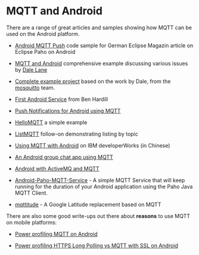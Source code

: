 # MQTT and Android

There are a range of great articles and samples showing how MQTT can be used on the Android platform.

*  [Android MQTT Push](https///github.com/dobermai/android-mqtt-push) code sample for German Eclipse Magazin article on Eclipse Paho on Android

*  [MQTT and Android](http://dalelane.co.uk/blog/?p=1599) comprehensive example discussing various issues by [Dale Lane](http://twitter.com/dalelane)

*  [Complete example project](http://mosquitto.org/2011/11/android-mqtt-example-project/) based on the work by Dale, from the [mosquitto](http://mosquitto.org) team.

*  [First Android Service](http://www.hardill.me.uk/wordpress/?p=204) from Ben Hardill

*  [Push Notifications for Android using MQTT](http://tokudu.com/2010/how-to-implement-push-notifications-for-android/)

*  [HelloMQTT](http://www.rethinksun.com/main/?p=458) a simple example

*  [ListMQTT](http://www.rethinksun.com/main/?p=490) follow-on demonstrating listing by topic

*  [Using MQTT with Android](http://www.ibm.com/developerworks/cn/websphere/library/techarticles/1109_wangb_mqandroid/1109_wangb_mqandroid.html) on IBM developerWorks (in Chinese)

*  [An Android group chat app using MQTT](http://wilhall.com/2012/04/29/imrek-android-group-chat-app-using-mqtt/)

*  [Android with ActiveMQ and MQTT](http://jason-sherman.blogspot.co.uk/2012/08/android-mqtt-with-activemq.html)

*  [Android-Paho-MQTT-Service](https///github.com/JesseFarebro/Android-Paho-MQTT-Service) - A simple MQTT Service that will keep running for the duration of your Android application using the Paho Java MQTT Client.

*  [mqttitude](https///github.com/binarybucks/mqttitude) - A Google Latitude replacement based on MQTT

There are also some good write-ups out there about __reasons__ to use MQTT on mobile platforms:

*  [Power profiling MQTT on Android](http://stephendnicholas.com/archives/219)

*  [Power profiling HTTPS Long Polling vs MQTT with SSL on Android](http://stephendnicholas.com/archives/1217)
